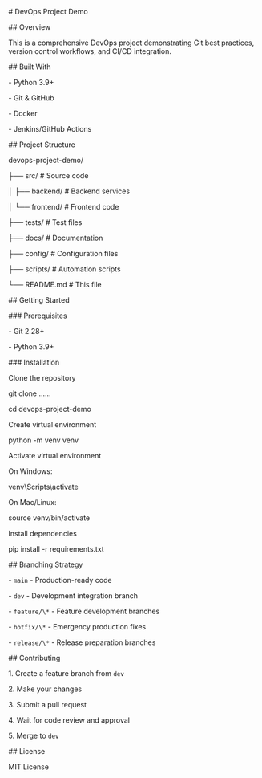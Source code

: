 \# DevOps Project Demo



\## Overview

This is a comprehensive DevOps project demonstrating Git best practices, version control workflows, and CI/CD integration.



\## Built With

\- Python 3.9+

\- Git \& GitHub

\- Docker

\- Jenkins/GitHub Actions



\## Project Structure

devops-project-demo/

├── src/ # Source code

│ ├── backend/ # Backend services

│ └── frontend/ # Frontend code

├── tests/ # Test files

├── docs/ # Documentation

├── config/ # Configuration files

├── scripts/ # Automation scripts

└── README.md # This file





\## Getting Started



\### Prerequisites

\- Git 2.28+

\- Python 3.9+



\### Installation

Clone the repository

git clone ......

cd devops-project-demo



Create virtual environment

python -m venv venv



Activate virtual environment

On Windows:

venv\\Scripts\\activate



On Mac/Linux:

source venv/bin/activate



Install dependencies

pip install -r requirements.txt





\## Branching Strategy

\- `main` - Production-ready code

\- `dev` - Development integration branch

\- `feature/\*` - Feature development branches

\- `hotfix/\*` - Emergency production fixes

\- `release/\*` - Release preparation branches



\## Contributing

1\. Create a feature branch from `dev`

2\. Make your changes

3\. Submit a pull request

4\. Wait for code review and approval

5\. Merge to `dev`



\## License

MIT License





